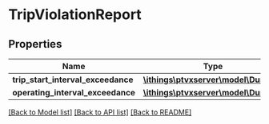 # TripViolationReport

## Properties
Name | Type | Description | Notes
------------ | ------------- | ------------- | -------------
**trip_start_interval_exceedance** | [**\ithings\ptvxserver\model\Duration**](Duration.md) |  | [optional] 
**operating_interval_exceedance** | [**\ithings\ptvxserver\model\Duration**](Duration.md) |  | [optional] 

[[Back to Model list]](../../README.md#documentation-for-models) [[Back to API list]](../../README.md#documentation-for-api-endpoints) [[Back to README]](../../README.md)


